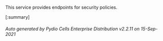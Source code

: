 






This service provides endpoints for security policies.

[:summary]

###### Auto generated by Pydio Cells Enterprise Distribution v2.2.11 on 15-Sep-2021
